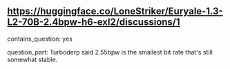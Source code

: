 ## https://huggingface.co/LoneStriker/Euryale-1.3-L2-70B-2.4bpw-h6-exl2/discussions/1

contains_question: yes

question_part: Turboderp said 2.55bpw is the smallest bit rate that's still somewhat stable.